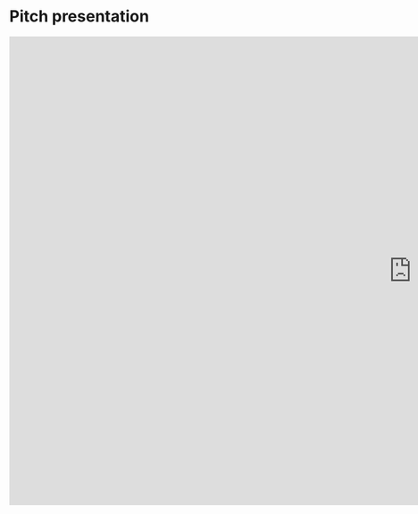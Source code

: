 # Pitch presentation

<iframe src="https://docs.google.com/presentation/d/e/2PACX-1vRwqg24sPhEbXGw6ECJe1kiensd9axxMPpEtBAOxGXw77hQA8nia7FqSnNEwhW9ZjLVuMvRjDbwTmY9/embed?start=false&loop=false&delayms=3000" frameborder="0" width="1440" height="839" allowfullscreen="true" mozallowfullscreen="true" webkitallowfullscreen="true"></iframe>